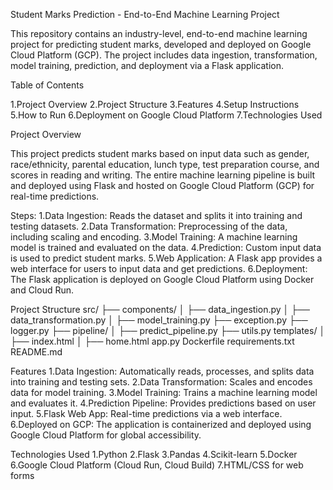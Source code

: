 Student Marks Prediction - End-to-End Machine Learning Project


This repository contains an industry-level, end-to-end machine learning project for predicting student marks, developed and deployed on Google Cloud Platform (GCP). The project includes data ingestion, transformation, model training, prediction, and deployment via a Flask application.

Table of Contents
  
  1.Project Overview
  2.Project Structure
  3.Features
  4.Setup Instructions
  5.How to Run
  6.Deployment on Google Cloud Platform
  7.Technologies Used


Project Overview

This project predicts student marks based on input data such as gender, race/ethnicity, parental education, lunch type, test preparation course, and scores in reading and writing. The entire machine learning pipeline is built and deployed using Flask and hosted on Google Cloud Platform (GCP) for real-time predictions.

Steps:
  1.Data Ingestion: Reads the dataset and splits it into training and testing datasets.
  2.Data Transformation: Preprocessing of the data, including scaling and encoding.
  3.Model Training: A machine learning model is trained and evaluated on the data.
  4.Prediction: Custom input data is used to predict student marks.
  5.Web Application: A Flask app provides a web interface for users to input data and get predictions.
  6.Deployment: The Flask application is deployed on Google Cloud Platform using Docker and Cloud Run.

Project Structure
    src/
  ├── components/
  │   ├── data_ingestion.py
  │   ├── data_transformation.py
  │   ├── model_training.py
  ├── exception.py
  ├── logger.py
  ├── pipeline/
  │   ├── predict_pipeline.py
  ├── utils.py
  templates/
  │   ├── index.html
  │   ├── home.html
  app.py
  Dockerfile
  requirements.txt
  README.md

Features
  1.Data Ingestion: Automatically reads, processes, and splits data into training and testing sets.
  2.Data Transformation: Scales and encodes data for model training.
  3.Model Training: Trains a machine learning model and evaluates it.
  4.Prediction Pipeline: Provides predictions based on user input.
  5.Flask Web App: Real-time predictions via a web interface.
  6.Deployed on GCP: The application is containerized and deployed using Google Cloud Platform for global accessibility.

Technologies Used
  1.Python
  2.Flask
  3.Pandas
  4.Scikit-learn
  5.Docker
  6.Google Cloud Platform (Cloud Run, Cloud Build)
  7.HTML/CSS for web forms






